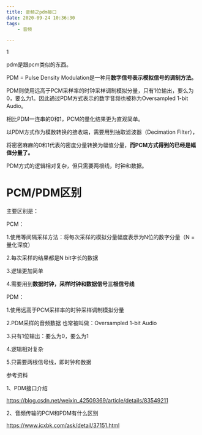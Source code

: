 ```yaml
---
title: 音频之pdm接口
date: 2020-09-24 10:36:30
tags:
	- 音频

---
```


1

pdm是跟pcm类似的东西。

PDM = Pulse Density Modulation是一种用**数字信号表示模拟信号的调制方法。**

PDM则使用远高于PCM采样率的时钟采样调制模拟分量，只有1位输出，要么为0，要么为1。因此通过PDM方式表示的数字音频也被称为Oversampled 1-bit Audio。

相比PDM一连串的0和1，PCM的量化结果更为直观简单。

以PDM方式作为模数转换的接收端，需要用到抽取滤波器（Decimation Filter），

将密密麻麻的0和1代表的密度分量转换为幅值分量，**而PCM方式得到的已经是幅值分量了。**



PDM方式的逻辑相对复杂，但只需要两根线，时钟和数据。



# PCM/PDM区别

主要区别是：

PCM：

1.使用等间隔采样方法：将每次采样的模拟分量幅度表示为N位的数字分量（N = 量化深度）

2.每次采样的结果都是N bit字长的数据

3.逻辑更加简单

4.需要用到**数据时钟，采样时钟和数据信号三根信号线**



PDM：

1.使用远高于PCM采样率的时钟采样调制模拟分量

2.PDM采样的音频数据 也常被叫做：Oversampled 1-bit Audio

3.只有1位输出：要么为0，要么为1

4.逻辑相对复杂

5.只需要两根信号线，即时钟和数据



参考资料

1、PDM接口介绍

https://blog.csdn.net/weixin_42509369/article/details/83549211

2、音频传输的PCM和PDM有什么区别

https://www.icxbk.com/ask/detail/37151.html